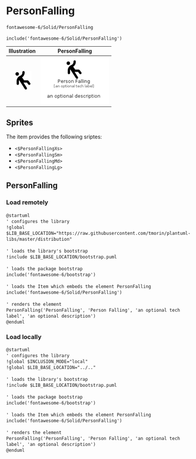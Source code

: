 # PersonFalling


```text
fontawesome-6/Solid/PersonFalling
```

```text
include('fontawesome-6/Solid/PersonFalling')
```



| Illustration | PersonFalling |
| :---: | :---: |
| ![illustration for Illustration](../../fontawesome-6/Solid/PersonFalling.png) | ![illustration for PersonFalling](../../fontawesome-6/Solid/PersonFalling.Local.png) |



## Sprites
The item provides the following sriptes:

- `<$PersonFallingXs>`
- `<$PersonFallingSm>`
- `<$PersonFallingMd>`
- `<$PersonFallingLg>`





## PersonFalling

### Load remotely
```plantuml
@startuml
' configures the library
!global $LIB_BASE_LOCATION="https://raw.githubusercontent.com/tmorin/plantuml-libs/master/distribution"

' loads the library's bootstrap
!include $LIB_BASE_LOCATION/bootstrap.puml

' loads the package bootstrap
include('fontawesome-6/bootstrap')

' loads the Item which embeds the element PersonFalling
include('fontawesome-6/Solid/PersonFalling')

' renders the element
PersonFalling('PersonFalling', 'Person Falling', 'an optional tech label', 'an optional description')
@enduml
```

### Load locally
```plantuml
@startuml
' configures the library
!global $INCLUSION_MODE="local"
!global $LIB_BASE_LOCATION="../.."

' loads the library's bootstrap
!include $LIB_BASE_LOCATION/bootstrap.puml

' loads the package bootstrap
include('fontawesome-6/bootstrap')

' loads the Item which embeds the element PersonFalling
include('fontawesome-6/Solid/PersonFalling')

' renders the element
PersonFalling('PersonFalling', 'Person Falling', 'an optional tech label', 'an optional description')
@enduml
```

